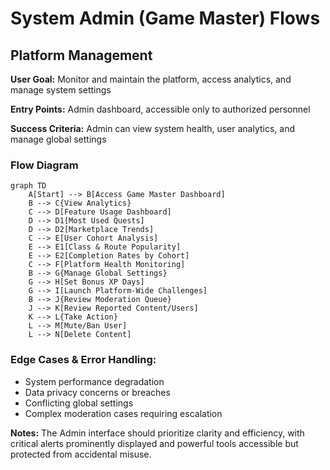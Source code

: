 # System Admin (Game Master) Flows

## Platform Management

**User Goal:** Monitor and maintain the platform, access analytics, and manage system settings

**Entry Points:** Admin dashboard, accessible only to authorized personnel

**Success Criteria:** Admin can view system health, user analytics, and manage global settings

### Flow Diagram

```mermaid
graph TD
    A[Start] --> B[Access Game Master Dashboard]
    B --> C{View Analytics}
    C --> D[Feature Usage Dashboard]
    D --> D1[Most Used Quests]
    D --> D2[Marketplace Trends]
    C --> E[User Cohort Analysis]
    E --> E1[Class & Route Popularity]
    E --> E2[Completion Rates by Cohort]
    C --> F[Platform Health Monitoring]
    B --> G{Manage Global Settings}
    G --> H[Set Bonus XP Days]
    G --> I[Launch Platform-Wide Challenges]
    B --> J{Review Moderation Queue}
    J --> K[Review Reported Content/Users]
    K --> L{Take Action}
    L --> M[Mute/Ban User]
    L --> N[Delete Content]
```

### Edge Cases & Error Handling:
- System performance degradation
- Data privacy concerns or breaches
- Conflicting global settings
- Complex moderation cases requiring escalation

**Notes:** The Admin interface should prioritize clarity and efficiency, with critical alerts prominently displayed and powerful tools accessible but protected from accidental misuse.